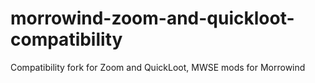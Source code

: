 # morrowind-zoom-and-quickloot-compatibility
Compatibility fork for Zoom and QuickLoot, MWSE mods for Morrowind
